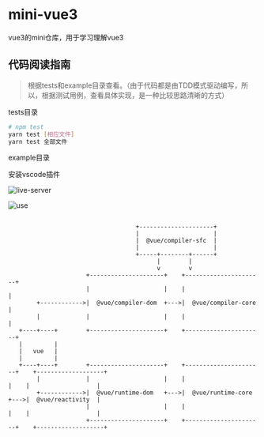 # mini-vue3
vue3的mini仓库，用于学习理解vue3


## 代码阅读指南

> 根据tests和example目录查看。（由于代码都是由TDD模式驱动编写，所以，根据测试用例，查看具体实现，是一种比较思路清晰的方式）

tests目录

```sh
# npm test
yarn test [相应文件]
yarn test 全部文件
```

example目录

安装vscode插件

![live-server](https://gift-static.hongyibo.com.cn/static/kfpub/7632/WX20220522-215018@2x.png)

![use](https://gift-static.hongyibo.com.cn/static/kfpub/7632/WX20220522-215053@2x.png)

```

                                    +---------------------+
                                    |                     |
                                    |  @vue/compiler-sfc  |
                                    |                     |
                                    +-----+--------+------+
                                          |        |
                                          v        v
                      +---------------------+    +----------------------+
                      |                     |    |                      |
        +------------>|  @vue/compiler-dom  +--->|  @vue/compiler-core  |
        |             |                     |    |                      |
   +----+----+        +---------------------+    +----------------------+
   |         |
   |   vue   |
   |         |
   +----+----+        +---------------------+    +----------------------+    +-------------------+
        |             |                     |    |                      |    |                   |
        +------------>|  @vue/runtime-dom   +--->|  @vue/runtime-core   +--->|  @vue/reactivity  |
                      |                     |    |                      |    |                   |
                      +---------------------+    +----------------------+    +-------------------+
```